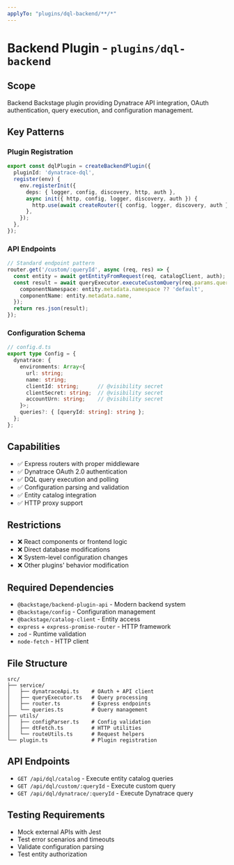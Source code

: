 ```yaml
---
applyTo: "plugins/dql-backend/**/*"
---
```


# Backend Plugin - `plugins/dql-backend`

## Scope
Backend Backstage plugin providing Dynatrace API integration, OAuth authentication, query execution, and configuration management.

## Key Patterns

### Plugin Registration
```typescript
export const dqlPlugin = createBackendPlugin({
  pluginId: 'dynatrace-dql',
  register(env) {
    env.registerInit({
      deps: { logger, config, discovery, http, auth },
      async init({ http, config, logger, discovery, auth }) {
        http.use(await createRouter({ config, logger, discovery, auth }));
      },
    });
  },
});
```

### API Endpoints
```typescript
// Standard endpoint pattern
router.get('/custom/:queryId', async (req, res) => {
  const entity = await getEntityFromRequest(req, catalogClient, auth);
  const result = await queryExecutor.executeCustomQuery(req.params.queryId, {
    componentNamespace: entity.metadata.namespace ?? 'default',
    componentName: entity.metadata.name,
  });
  return res.json(result);
});
```

### Configuration Schema
```typescript
// config.d.ts
export type Config = {
  dynatrace: {
    environments: Array<{
      url: string;
      name: string;
      clientId: string;      // @visibility secret
      clientSecret: string;  // @visibility secret
      accountUrn: string;    // @visibility secret
    }>;
    queries?: { [queryId: string]: string };
  };
};
```

## Capabilities
- ✅ Express routers with proper middleware
- ✅ Dynatrace OAuth 2.0 authentication
- ✅ DQL query execution and polling
- ✅ Configuration parsing and validation
- ✅ Entity catalog integration
- ✅ HTTP proxy support

## Restrictions
- ❌ React components or frontend logic
- ❌ Direct database modifications
- ❌ System-level configuration changes
- ❌ Other plugins' behavior modification

## Required Dependencies
- `@backstage/backend-plugin-api` - Modern backend system
- `@backstage/config` - Configuration management
- `@backstage/catalog-client` - Entity access
- `express` + `express-promise-router` - HTTP framework
- `zod` - Runtime validation
- `node-fetch` - HTTP client

## File Structure
```
src/
├── service/
│   ├── dynatraceApi.ts    # OAuth + API client
│   ├── queryExecutor.ts   # Query processing
│   ├── router.ts          # Express endpoints
│   └── queries.ts         # Query management
├── utils/
│   ├── configParser.ts    # Config validation
│   ├── dtFetch.ts         # HTTP utilities
│   └── routeUtils.ts      # Request helpers
└── plugin.ts              # Plugin registration
```

## API Endpoints
- `GET /api/dql/catalog` - Execute entity catalog queries
- `GET /api/dql/custom/:queryId` - Execute custom query
- `GET /api/dql/dynatrace/:queryId` - Execute Dynatrace query

## Testing Requirements
- Mock external APIs with Jest
- Test error scenarios and timeouts
- Validate configuration parsing
- Test entity authorization